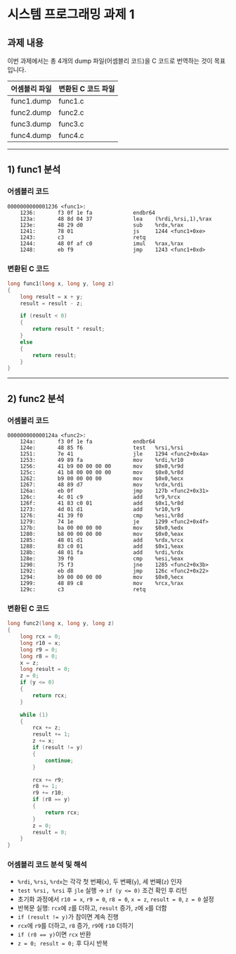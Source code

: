# 시스템 프로그래밍 과제 1

## 과제 내용
이번 과제에서는 총 4개의 dump 파일(어셈블리 코드)을 C 코드로 번역하는 것이 목표입니다.

| 어셈블리 파일 | 변환된 C 코드 파일 |
|--------------|----------------|
| func1.dump  | func1.c        |
| func2.dump  | func2.c        |
| func3.dump  | func3.c        |
| func4.dump  | func4.c        |

---

## 1) func1 분석

### 어셈블리 코드
```assembly
0000000000001236 <func1>:
    1236:       f3 0f 1e fa             endbr64
    123a:       48 8d 04 37             lea    (%rdi,%rsi,1),%rax
    123e:       48 29 d0                sub    %rdx,%rax
    1241:       78 01                   js     1244 <func1+0xe>
    1243:       c3                      retq
    1244:       48 0f af c0             imul   %rax,%rax
    1248:       eb f9                   jmp    1243 <func1+0xd>
```

### 변환된 C 코드
```c
long func1(long x, long y, long z)
{
    long result = x + y;
    result = result - z;

    if (result < 0)
    {
        return result * result;
    }
    else
    {
        return result;
    }
}
```

---

## 2) func2 분석

### 어셈블리 코드
```assembly
000000000000124a <func2>:
    124a:       f3 0f 1e fa             endbr64
    124e:       48 85 f6                test   %rsi,%rsi
    1251:       7e 41                   jle    1294 <func2+0x4a>
    1253:       49 89 fa                mov    %rdi,%r10
    1256:       41 b9 00 00 00 00       mov    $0x0,%r9d
    125c:       41 b8 00 00 00 00       mov    $0x0,%r8d
    1262:       b9 00 00 00 00          mov    $0x0,%ecx
    1267:       48 89 d7                mov    %rdx,%rdi
    126a:       eb 0f                   jmp    127b <func2+0x31>
    126c:       4c 01 c9                add    %r9,%rcx
    126f:       41 83 c0 01             add    $0x1,%r8d
    1273:       4d 01 d1                add    %r10,%r9
    1276:       41 39 f0                cmp    %esi,%r8d
    1279:       74 1e                   je     1299 <func2+0x4f>
    127b:       ba 00 00 00 00          mov    $0x0,%edx
    1280:       b8 00 00 00 00          mov    $0x0,%eax
    1285:       48 01 d1                add    %rdx,%rcx
    1288:       83 c0 01                add    $0x1,%eax
    128b:       48 01 fa                add    %rdi,%rdx
    128e:       39 f0                   cmp    %esi,%eax
    1290:       75 f3                   jne    1285 <func2+0x3b>
    1292:       eb d8                   jmp    126c <func2+0x22>
    1294:       b9 00 00 00 00          mov    $0x0,%ecx
    1299:       48 89 c8                mov    %rcx,%rax
    129c:       c3                      retq
```

### 변환된 C 코드
```c
long func2(long x, long y, long z)
{
    long rcx = 0;
    long r10 = x;
    long r9 = 0;
    long r8 = 0;
    x = z;
    long result = 0;
    z = 0;
    if (y <= 0)
    {
        return rcx;
    }

    while (1)
    {
        rcx += z;
        result += 1;
        z += x;
        if (result != y)
        {
            continue;
        }

        rcx += r9;
        r8 += 1;
        r9 += r10;
        if (r8 == y)
        {
            return rcx;
        }
        z = 0;
        result = 0;
    }
}
```

### 어셈블리 코드 분석 및 해석

- `%rdi`, `%rsi`, `%rdx`는 각각 첫 번째(`x`), 두 번째(`y`), 세 번째(`z`) 인자
- `test %rsi, %rsi` 후 `jle` 실행 → `if (y <= 0)` 조건 확인 후 리턴
- 초기화 과정에서 `r10 = x`, `r9 = 0`, `r8 = 0`, `x = z`, `result = 0`, `z = 0` 설정
- 반복문 실행: `rcx`에 `z`를 더하고, `result` 증가, `z`에 `x`를 더함
- `if (result != y)`가 참이면 계속 진행
- `rcx`에 `r9`를 더하고, `r8` 증가, `r9`에 `r10` 더하기
- `if (r8 == y)`이면 `rcx` 반환
- `z = 0; result = 0;` 후 다시 반복



